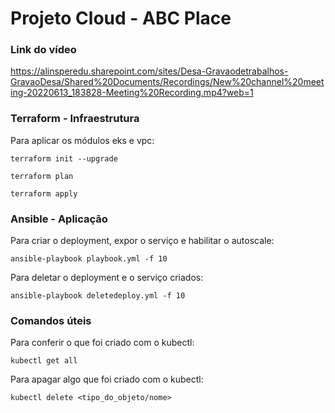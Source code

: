 # Projeto Cloud - ABC Place

### Link do vídeo

https://alinsperedu.sharepoint.com/sites/Desa-Gravaodetrabalhos-GravaoDesa/Shared%20Documents/Recordings/New%20channel%20meeting-20220613_183828-Meeting%20Recording.mp4?web=1

### Terraform - Infraestrutura

Para aplicar os módulos eks e vpc:

```console
terraform init --upgrade
```

```console
terraform plan
```

```console
terraform apply
```

### Ansible - Aplicação

Para criar o deployment, expor o serviço e habilitar o autoscale:

```console
ansible-playbook playbook.yml -f 10
```

Para deletar o deployment e o serviço criados:

```console
ansible-playbook deletedeploy.yml -f 10
```

### Comandos úteis

Para conferir o que foi criado com o kubectl:

```console
kubectl get all
```

Para apagar algo que foi criado com o kubectl:

```console
kubectl delete <tipo_do_objeto/nome>
```
